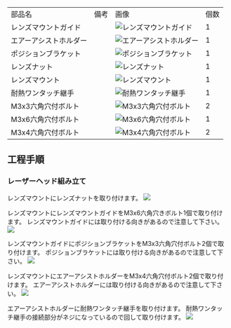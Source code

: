<table class="packing-list">
    <tbody>
        <tr>
            <td>部品名</td>
            <td>備考</td>
            <td class="packing-img">画像</td>
            <td>個数</td>
        </tr>
        <tr>
            <td>レンズマウントガイド</td>
            <td></td>
            <td><img src="./images/010/packing/012.jpg" alt="レンズマウントガイド"/></td>
            <td>1</td>
        </tr>
        <tr>
            <td>エアーアシストホルダー</td>
            <td></td>
            <td><img src="./images/010/packing/013.jpg" alt="エアーアシストホルダー"/></td>
            <td>1</td>
        </tr>
        <tr>
            <td>ポジションブラケット</td>
            <td></td>
            <td><img src="./images/010/packing/014.jpg" alt="ポジションブラケット"/></td>
            <td>1</td>
        </tr>
        <tr>
            <td>レンズナット</td>
            <td></td>
            <td><img src="./images/010/packing/018.jpg" alt="レンズナット"/></td>
            <td>1</td>
        </tr>
        <tr>
            <td>レンズマウント</td>
            <td></td>
            <td><img src="./images/010/packing/019.jpg" alt="レンズマウント"/></td>
            <td>1</td>
        </tr>
        <tr>
            <td>耐熱ワンタッチ継手</td>
            <td></td>
            <td><img src="./images/010/packing/035.jpg" alt="耐熱ワンタッチ継手"/></td>
            <td>1</td>
        </tr>
        <tr>
            <td>M3x3六角穴付ボルト</td>
            <td></td>
            <td><img src="./images/010/packing/125.jpg" alt="M3x3六角穴付ボルト"/></td>
            <td>2</td>
        </tr>
        <tr>
            <td>M3x6六角穴付ボルト</td>
            <td></td>
            <td><img src="./images/010/packing/126.jpg" alt="M3x6六角穴付ボルト"/></td>
            <td>1</td>
        </tr>
        <tr>
            <td>M3x4六角穴付ボルト</td>
            <td></td>
            <td><img src="./images/010/packing/193.jpg" alt="M3x4六角穴付ボルト"/></td>
            <td>2</td>
        </tr>
    </tbody>
</table>

## 工程手順

### レーザーヘッド組み立て

レンズマウントにレンズナットを取り付けます。
<img src="./images/010/000.jpg"/>

レンズマウントにレンズマウントガイドをM3x6六角穴きボルト1個で取り付けます。
レンズマウントガイドには取り付ける向きがあるので注意して下さい。
<img src="./images/010/001.jpg"/>

レンズマウントガイドにポジションブラケットをM3x3六角穴付ボルト2個で取り付けます。
ポジションブラケットには取り付ける向きがあるので注意して下さい。
<img src="./images/010/002.jpg"/>

レンズマウントにエアーアシストホルダーをM3x4六角穴付ボルト2個で取り付けます。
エアーアシストホルダーには取り付ける向きがあるので注意して下さい。
<img src="./images/010/003.jpg"/>

エアーアシストホルダーに耐熱ワンタッチ継手を取り付けます。
耐熱ワンタッチ継手の接続部分がネジになっているので回して取り付けます。
<img src="./images/010/004.jpg"/>